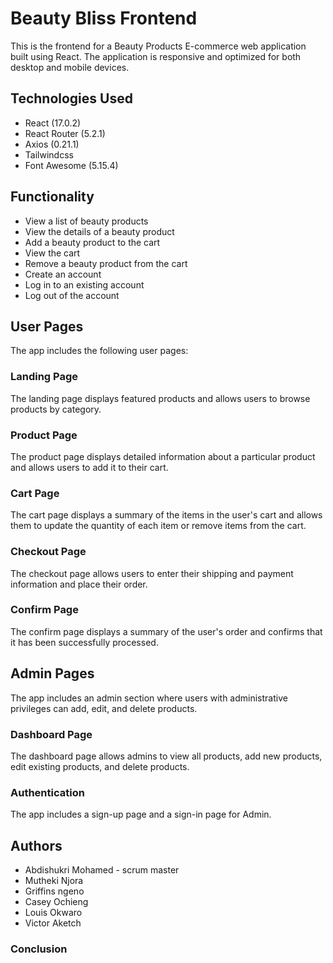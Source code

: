 
# Beauty Bliss Frontend

This is the frontend for a Beauty Products E-commerce web application built using React. The application is responsive and optimized for both desktop and mobile devices.

## Technologies Used
- React (17.0.2)
- React Router (5.2.1)
- Axios (0.21.1)
- Tailwindcss
- Font Awesome (5.15.4)

## Functionality

- View a list of beauty products
- View the details of a beauty product
- Add a beauty product to the cart
- View the cart
- Remove a beauty product from the cart
- Create an account
- Log in to an existing account
- Log out of the account


## User Pages
The app includes the following user pages:

### Landing Page

The landing page displays featured products and allows users to browse products by category.

### Product Page

The product page displays detailed information about a particular product and allows users to add it to their cart.

### Cart Page

The cart page displays a summary of the items in the user's cart and allows them to update the quantity of each item or remove items from the cart.

### Checkout Page

The checkout page allows users to enter their shipping and payment information and place their order.

### Confirm Page

The confirm page displays a summary of the user's order and confirms that it has been successfully processed.

## Admin Pages
The app includes an admin section where users with administrative privileges can add, edit, and delete products.

### Dashboard Page

The dashboard page allows admins to view all products, add new products, edit existing products, and delete products.

### Authentication
The app includes a sign-up page and a sign-in page for Admin.


## Authors
- Abdishukri Mohamed - scrum master 
- Mutheki Njora
- Griffins ngeno
- Casey Ochieng 
- Louis Okwaro
- Victor Aketch 


### Conclusion